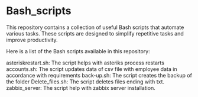 # Bash_scripts

This repository contains a collection of useful Bash scripts that automate various tasks. These scripts are designed to simplify repetitive tasks and improve productivity.


Here is a list of the Bash scripts available in this repository:

asteriskrestart.sh: The script helps with asteriks process restarts
accounts.sh: The script updates data of csv file with employee data  in accordance with requirements
back-up.sh: The  script creates the backup of the folder
Delete_files.sh: The script deletes files  ending with  txt.
zabbix_server: The script help with zabbix server installation.
